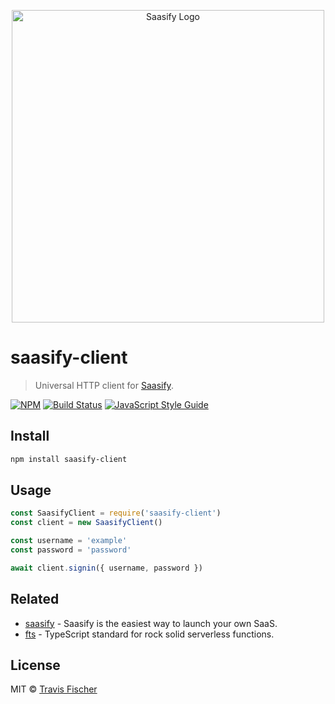 <p align="center">
  <a href="https://saasify.xyz" title="Saasify">
    <img src="https://raw.githubusercontent.com/saasify-xyz/saasify/master/logo-white@1024w.png" alt="Saasify Logo" width="500" />
  </a>
</p>

# saasify-client

> Universal HTTP client for [Saasify](https://saasify.xyz).

[![NPM](https://img.shields.io/npm/v/saasify-client.svg)](https://www.npmjs.com/package/saasify-client) [![Build Status](https://travis-ci.com/saasify/saasify.svg?branch=master)](https://travis-ci.com/saasify/saasify) [![JavaScript Style Guide](https://img.shields.io/badge/code_style-standard-brightgreen.svg)](https://standardjs.com)

## Install

```bash
npm install saasify-client
```

## Usage

```js
const SaasifyClient = require('saasify-client')
const client = new SaasifyClient()

const username = 'example'
const password = 'password'

await client.signin({ username, password })
```

## Related

- [saasify](https://saasify.xyz) - Saasify is the easiest way to launch your own SaaS.
- [fts](https://github.com/transitive-bullshit/functional-typescript) - TypeScript standard for rock solid serverless functions.

## License

MIT © [Travis Fischer](https://transitivebullsh.it)
